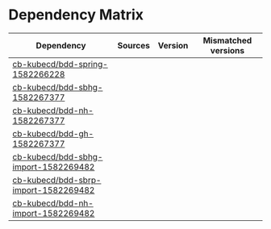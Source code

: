 # Dependency Matrix

Dependency | Sources | Version | Mismatched versions
---------- | ------- | ------- | -------------------
[cb-kubecd/bdd-spring-1582266228](https://github.com/cb-kubecd/bdd-spring-1582266228.git) |  | []() | 
[cb-kubecd/bdd-sbhg-1582267377](https://github.com/cb-kubecd/bdd-sbhg-1582267377.git) |  | []() | 
[cb-kubecd/bdd-nh-1582267377](https://github.com/cb-kubecd/bdd-nh-1582267377.git) |  | []() | 
[cb-kubecd/bdd-gh-1582267377](https://github.com/cb-kubecd/bdd-gh-1582267377.git) |  | []() | 
[cb-kubecd/bdd-sbhg-import-1582269482](https://github.com/cb-kubecd/bdd-sbhg-import-1582269482.git) |  | []() | 
[cb-kubecd/bdd-sbrp-import-1582269482](https://github.com/cb-kubecd/bdd-sbrp-import-1582269482.git) |  | []() | 
[cb-kubecd/bdd-nh-import-1582269482](https://github.com/cb-kubecd/bdd-nh-import-1582269482.git) |  | []() | 
